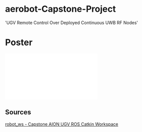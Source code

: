 # aerobot-Capstone-Project

'UGV Remote Control Over Deployed Continuous UWB RF Nodes'

# Poster

![Poster](Poster.pdf)


## Sources

[robot_ws - Capstone AION UGV ROS Catkin Workspace](https://github.com/eric334/robot_ws)

